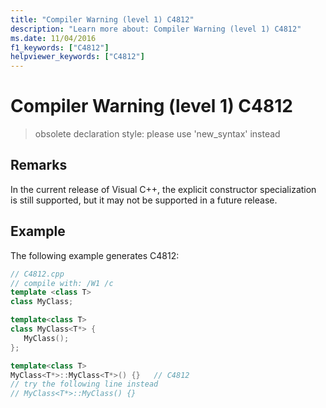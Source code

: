 ```yaml
---
title: "Compiler Warning (level 1) C4812"
description: "Learn more about: Compiler Warning (level 1) C4812"
ms.date: 11/04/2016
f1_keywords: ["C4812"]
helpviewer_keywords: ["C4812"]
---
```

# Compiler Warning (level 1) C4812

> obsolete declaration style: please use 'new_syntax' instead

## Remarks

In the current release of Visual C++, the explicit constructor specialization is still supported, but it may not be supported in a future release.

## Example

The following example generates C4812:

```cpp
// C4812.cpp
// compile with: /W1 /c
template <class T>
class MyClass;

template<class T>
class MyClass<T*> {
   MyClass();
};

template<class T>
MyClass<T*>::MyClass<T*>() {}   // C4812
// try the following line instead
// MyClass<T*>::MyClass() {}
```

